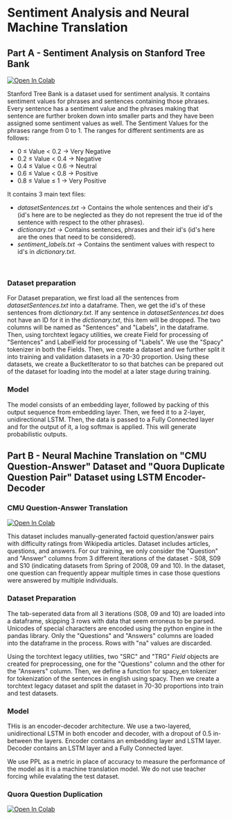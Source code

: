 # Sentiment Analysis and Neural Machine Translation

## Part A - Sentiment Analysis on Stanford Tree Bank 

[![Open In Colab](https://colab.research.google.com/assets/colab-badge.svg)](https://colab.research.google.com/github/sudo-rickroll/END2/blob/main/S7/Part%20A/SST_Analysis_using_LSTM_(without_PyTreeBank).ipynb)

Stanford Tree Bank is a dataset used for sentiment analysis. It contains sentiment values for phrases and sentences containing those phrases. Every sentence has a sentiment value and the phrases making that sentence are further broken down into smaller parts and they have been assigned some sentiment values as well.
The Sentiment Values for the phrases range from 0 to 1. The ranges for different sentiments are as follows:
<ul>
  <li> 0 ≤ Value < 0.2 -> Very Negative</li>
  <li> 0.2 ≤ Value < 0.4 -> Negative</li>
  <li> 0.4 ≤ Value < 0.6 -> Neutral</li>
  <li> 0.6 ≤ Value < 0.8 -> Positive</li>
  <li> 0.8 ≤ Value ≤ 1 -> Very Positive</li>
</ul>

It contains 3 main text files:
<ul>
  <li><i>datasetSentences.txt</i> -> Contains the whole sentences and their id's (id's here are to be neglected as they do not represent the true id of the sentence with respect to the other phrases).</li>
  <li><i>dictionary.txt</i> -> Contains sentences, phrases and their id's (id's here are the ones that need to be considered).</li>
  <li><i>sentiment_labels.txt</i> -> Contains the sentiment values with respect to id's in <i>dictionary.txt</i>.</li>
</ul>
</br>

### Dataset preparation

For Dataset preparation, we first load all the sentences from <i>datasetSentences.txt</i> into a dataframe. Then, we get the id's of these sentences from <i>dictionary.txt</i>. If any sentence in <i>datasetSentences.txt</i> does not have an ID for it in the <i>dictionary.txt</i>, this item will be dropped. The two columns will be named as "Sentences" and "Labels", in the dataframe.
Then, using torchtext legacy utilities, we create Field for processing of "Sentences" and LabelField for processing of "Labels". We use the "Spacy" tokenizer in both the Fields.
Then, we create a dataset and we further split it into training and validation datasets in a 70-30 proportion.
Using these datasets, we create a BucketIterator to so that batches can be prepared out of the dataset for loading into the model at a later stage during training.

### Model

The model consists of an embedding layer, followed by packing of this output sequence from embedding layer. Then, we feed it to a 2-layer, unidirectional LSTM.
Then, the data is passed to a Fully Connected layer and for the output of it, a log softmax is applied. This will generate probabilistic outputs.

## Part B - Neural Machine Translation on "CMU Question-Answer" Dataset and "Quora Duplicate Question Pair" Dataset using LSTM Encoder-Decoder


### CMU Question-Answer Translation

[![Open In Colab](https://colab.research.google.com/assets/colab-badge.svg)](https://colab.research.google.com/github/sudo-rickroll/END2/blob/main/S7/Part%20B/CMU_QA_Dataset_.ipynb)

This dataset includes manually-generated factoid question/answer pairs with difficulty ratings from Wikipedia articles. Dataset includes articles, questions, and answers. For our training, we only consider the "Question" and "Answer" columns from 3 different iterations of the dataset - S08, S09 and S10 (indicating datasets from Spring of 2008, 09 and 10). In the dataset, one question can frequently appear multiple times in case those questions were answered by multiple individuals. 

### Dataset Preparation

The tab-seperated data from all 3 iterations (S08, 09 and 10) are loaded into a dataframe, skipping 3 rows with data that seem erroneus to be parsed. Unicodes of special characters are encoded using the python engine in the pandas library. Only the "Questions" and "Answers" columns are loaded into the dataframe in the process. Rows with "na" values are discarded.

Using the torchtext legacy utilities, two "SRC" and "TRG" <i>Field</i> objects are created for preprocessing, one for the "Questions" column and the other for the "Answers" column. Then, we define a function for spacy_en tokenizer for tokenization of the sentences in english using spacy. Then we create a torchtext legacy dataset and split the dataset in 70-30 proportions into train and test datasets.

### Model

THis is an encoder-decoder architecture. We use a two-layered, unidirectional LSTM in both encoder and decoder, with a dropout of 0.5 in-between the layers. Encoder contains an embedding layer and LSTM layer. Decoder contains an LSTM layer and a Fully Connected layer. 

We use PPL as a metric in place of accuracy to measure the performance of the model as it is a machine translation model. We do not use teacher forcing while evalating the test dataset.

### Quora Question Duplication

[![Open In Colab](https://colab.research.google.com/assets/colab-badge.svg)](https://colab.research.google.com/github/sudo-rickroll/END2/blob/main/S7/Part%20B/Quora_Q%26Q_Pair_Dataset.ipynb)
